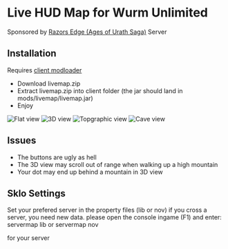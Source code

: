# Live HUD Map for Wurm Unlimited

Sponsored by [Razors Edge (Ages of Urath Saga)](http://forum.wurmonline.com/index.php?/topic/133419-razors-edge-ages-of-urath-saga/) Server

## Installation
Requires [client modloader](https://github.com/ago1024/WurmClientModLauncher/releases/latest)

* Download livemap.zip
* Extract livemap.zip into client folder (the jar should land in mods/livemap/livemap.jar)
* Enjoy

![Flat view](http://i.imgur.com/uTrcTix.png) ![3D view](http://i.imgur.com/BIOwfvm.png) ![Topgraphic view](http://i.imgur.com/oEuKg7j.png) ![Cave view](http://i.imgur.com/OChWVAh.png)

## Issues

* The buttons are ugly as hell
* The 3D view may scroll out of range when walking up a high mountain
* Your dot may end up behind a mountain in 3D view

## Sklo Settings
Set your prefered server in the property files (lib or nov)
if you cross a server, you need new data. please open the console ingame (F1) and enter:
servermap lib
or
servermap nov

for your server
